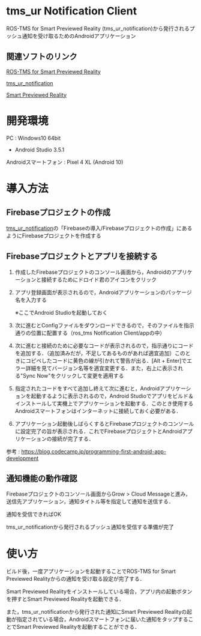 # tms_ur Notification Client

ROS-TMS for Smart Previewed Reality (tms_ur_notification)から発行されるプッシュ通知を受け取るためのAndroidアプリケーション


## 関連ソフトのリンク

[ROS-TMS for Smart Previewed Reality](https://github.com/SigmaHayashi/ros_tms_for_smart_previewed_reality)

[tms_ur_notification](https://github.com/SigmaHayashi/ros_tms_for_smart_previewed_reality/tree/master/tms_ur/tms_ur_notification)

[Smart Previewed Reality](https://github.com/SigmaHayashi/Smart-Previewed-Reality)


# 開発環境

PC : Windows10 64bit

* Android Studio 3.5.1

Androidスマートフォン : Pixel 4 XL (Android 10)


# 導入方法

## Firebaseプロジェクトの作成
[tms_ur_notification](https://github.com/SigmaHayashi/ros_tms_for_smart_previewed_reality/tree/master/tms_ur/tms_ur_notification)の「Firebaseの導入/Firebaseプロジェクトの作成」にあるようにFirebaseプロジェクトを作成する


## Firebaseプロジェクトとアプリを接続する
1. 作成したFirebaseプロジェクトのコンソール画面から，Androidのアプリケーションと接続するためにドロイド君のアイコンをクリック

1. アプリ登録画面が表示されるので，Androidアプリケーションのパッケージ名を入力する

    ※ここでAndroid Studioを起動しておく

1. 次に進むとConfigファイルをダウンロードできるので，そのファイルを指示通りの位置に配置する（ros_tms Notification Client/appの中）

1. 次に進むと接続のために必要なコードが表示されるので，指示通りにコードを追加する．（追加済みだが，不足してあるものがあれば適宜追加）このときにコピペしたコードに黄色の線が引かれて警告が出る．[Alt + Enter]でエラー詳細を見てバージョン名等を適宜変更する．また，右上に表示される"Sync Now"をクリックして変更を適用する

1. 指定されたコードをすべて追加し終えて次に進むと，Androidアプリケーションを起動するように表示されるので，Android Studioでアプリをビルド＆インストールして実機上でアプリケーションを起動する．このとき使用するAndroidスマートフォンはインターネットに接続しておく必要がある．

1. アプリケーション起動後しばらくするとFirebaseプロジェクトのコンソールに設定完了の旨が表示される．これでFirebaseプロジェクトとAndroidアプリケーションの接続が完了する．

参考 : https://blog.codecamp.jp/programming-first-android-app-development


## 通知機能の動作確認
Firebaseプロジェクトのコンソール画面からGrow > Cloud Messageと進み，送信先アプリケーション，通知タイトル等を指定して通知を送信する．

通知を受信できればOK

tms_ur_notificationから発行されるプッシュ通知を受信する準備が完了


# 使い方
ビルド後，一度アプリケーションを起動することでROS-TMS for Smart Previewed Realityからの通知を受け取る設定が完了する．

Smart Previewed Realityをインストールしている場合，アプリ内の起動ボタンを押すとSmart Previewed Realityを起動できる．

また，tms_ur_notificationから発行された通知にSmart Previewed Realityの起動が指定されている場合，Androidスマートフォンに届いた通知をタップすることでSmart Previewed Realityを起動することができる．
